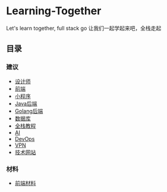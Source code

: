 # Learning-Together
Let's learn together, full stack go
让我们一起学起来吧，全栈走起

## 目录
### 建议
- [设计师](./suggestions/ui-designer.md)
- [前端](./suggestions/front-end.md)
- [小程序](./suggestions/mini-program.md)
- [Java后端](./suggestions/back-end-java.md)
- [Golang后端](./suggestions/back-end-golang.md)
- [数据库](./suggestions/database.md)
- [全栈教程](./suggestions/full-stack.md)
- [AI](./suggestions/AI.md)
- [DevOps](./suggestions/dev-ops.md)
- [VPN](./suggestions/vpn.md)
- [技术网站](./suggestions/tech-websites.md)

### 材料
- [前端材料](./materials/front-end/index.md)






